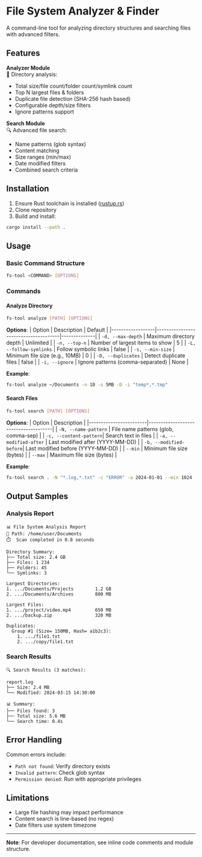 # File System Analyzer & Finder

A command-line tool for analyzing directory structures and searching files with advanced filters.

## Features

**Analyzer Module**  
📂 Directory analysis:
- Total size/file count/folder count/symlink count
- Top N largest files & folders
- Duplicate file detection (SHA-256 hash based)
- Configurable depth/size filters
- Ignore patterns support

**Search Module**  
🔍 Advanced file search:
- Name patterns (glob syntax)
- Content matching
- Size ranges (min/max)
- Date modified filters
- Combined search criteria

## Installation

1. Ensure Rust toolchain is installed ([rustup.rs](https://rustup.rs/))
2. Clone repository
3. Build and install:
```bash
cargo install --path .
```

## Usage

### Basic Command Structure
```bash
fs-tool <COMMAND> [OPTIONS]
```

### Commands

#### Analyze Directory
```bash
fs-tool analyze [PATH] [OPTIONS]
```

**Options**:
| Option           | Description                          | Default      |
|------------------|--------------------------------------|--------------|
| `-d, --max-depth`  | Maximum directory depth              | Unlimited    |
| `-n, --top-n`      | Number of largest items to show      | 5            |
| `-L, --follow-symlinks` | Follow symbolic links              | false        |
| `-s, --min-size`    | Minimum file size (e.g., 10MB)       | 0            |
| `-D, --duplicates`  | Detect duplicate files              | false        |
| `-i, --ignore`      | Ignore patterns (comma-separated)    | None         |

**Example**:
```bash
fs-tool analyze ~/Documents -n 10 -s 5MB -D -i "temp*,*.tmp"
```

#### Search Files
```bash
fs-tool search [PATH] [OPTIONS]
```

**Options**:
| Option                 | Description                          |
|------------------------|--------------------------------------|
| `-N, --name-pattern`   | File name patterns (glob, comma-sep) |
| `-c, --content-pattern`| Search text in files                 |
| `-a, --modified-after` | Last modified after (YYYY-MM-DD)     |
| `-b, --modified-before`| Last modified before (YYYY-MM-DD)    |
| `--min`                | Minimum file size (bytes)            |
| `--max`                | Maximum file size (bytes)            |

**Example**:
```bash
fs-tool search . -N "*.log,*.txt" -c "ERROR" -a 2024-01-01 --min 1024
```

## Output Samples

### Analysis Report
```
📊 File System Analysis Report
📂 Path: /home/user/Documents
⏱️  Scan completed in 0.8 seconds

Directory Summary:
├── Total size: 2.4 GB
├── Files: 1 234
├── Folders: 45
└── Symlinks: 3

Largest Directories:
1. .../Documents/Projects        1.2 GB
2. .../Documents/Archives        800 MB

Largest Files:
1. .../project/video.mp4         650 MB
2. .../backup.zip                320 MB

Duplicates:
  Group #1 (Size= 150MB, Hash= a1b2c3):
    1. .../file1.txt
    2. .../copy/file1.txt
```

### Search Results
```
🔍 Search Results (3 matches):

report.log
├── Size: 2.4 MB
└── Modified: 2024-03-15 14:30:00

📊 Summary:
├── Files found: 3
├── Total size: 5.6 MB
└── Search time: 0.4s
```

## Error Handling

Common errors include:
- `Path not found`: Verify directory exists
- `Invalid pattern`: Check glob syntax
- `Permission denied`: Run with appropriate privileges

## Limitations

- Large file hashing may impact performance
- Content search is line-based (no regex)
- Date filters use system timezone

---

**Note**: For developer documentation, see inline code comments and module structure.